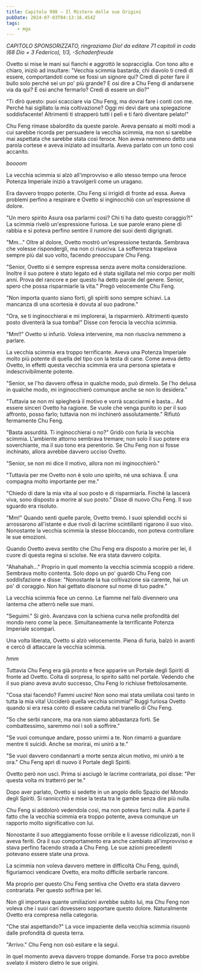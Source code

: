 ```yaml
---
title: Capitolo 998 – Il Mistero delle sue Origini
pubDate: 2024-07-03T04:13:16.454Z
tags:
    - mga
---
```



<em>CAPITOLO SPONSORIZZATO, ringraziamo Dio!
da editare
71 capitoli in coda (68 Dio + 3 Federico), 1/3,
-Schadenfreude</em>


Ovetto si mise le mani sui fianchi e aggrottò le sopracciglia. Con tono alto e chiaro, iniziò ad insultare: "Vecchia scimmia bastarda, chi diavolo ti credi di essere, comportandoti come se fossi un signore qui? Credi di poter fare il bullo solo perché sei un po' più grande? E osi dire a Chu Feng di andarsene via da qui? E osi anche fermarlo? Credi di essere un dio?"


"Ti dirò questo: puoi scacciare via Chu Feng, ma dovrai fare i conti con me. Perché hai sigillato la mia coltivazione? Oggi mi devi dare una spiegazione soddisfacente! Altrimenti ti strapperò tutti i peli e ti farò diventare pelato!"


Chu Feng rimase sbalordito da queste parole. Aveva pensato ai molti modi a cui sarebbe ricorda per persuadere la vecchia scimmia, ma non si sarebbe mai aspettata che sarebbe stata così feroce. Non aveva nemmeno detto una parola cortese e aveva iniziato ad insultarla. Aveva parlato con un tono così accanito.


*boooom*


La vecchia scimmia si alzò all'improvviso e allo stesso tempo una feroce Potenza Imperiale iniziò a travolgerli come un uragano.


Era davvero troppo potente. Chu Feng si irrigidì di fronte ad essa. Aveva problemi perfino a respirare e Ovetto si inginocchiò con un'espressione di dolore.


"Un mero spirito Asura osa parlarmi così? Chi ti ha dato questo coraggio?!" La scimmia rivelò un'espressione furiosa. Le sue parole erano piene di rabbia e si poteva perfino sentire il rumore dei suoi denti digrignati.


"Mm..." Oltre al dolore, Ovetto mostrò un'espressione testarda. Sembrava che volesse rispondergli, ma non ci riusciva. La sofferenza trapelava sempre più dal suo volto, facendo preoccupare Chu Feng.


"Senior, Ovetto si è sempre espressa senza avere molta considerazione. Inoltre il suo potere è stato legato ed è stata sigillata nel mio corpo per molti anni. Prova del rancore e per questo ha detto parole del genere. Senior, spero che possa risparmiarle la vita." Pregò velocemente Chu Feng.


"Non importa quanto siano forti, gli spiriti sono sempre schiavi. La mancanza di una scortesia è dovuta al suo padrone."


"Ora, se ti inginocchierai e mi implorerai, la risparmierò. Altrimenti questo posto diventerà la sua tomba!" Disse con ferocia la vecchia scimmia.


"Mm!!" Ovetto si infuriò. Voleva intervenire, ma non riusciva nemmeno a parlare.


La vecchia scimmia era troppo terrificante. Aveva una Potenza Imperiale molto più potente di quella del tipo con la testa di cane. Come aveva detto Ovetto, in effetti questa vecchia scimmia era una persona spietata e indescrivibilmente potente.


"Senior, se l'ho davvero offesa in qualche modo, può dirmelo. Se l'ho delusa in qualche modo, mi inginocchierò comunque anche se non lo desidera."


"Tuttavia se non mi spiegherà il motivo e vorrà scacciarmi e basta... Ad essere sinceri Ovetto ha ragione. Se vuole che venga punito io per il suo affronto, posso farlo; tuttavia non mi inchinerò assolutamente." Rifiutò fermamente Chu Feng.


"Basta assurdità. Ti inginocchierai o no?" Gridò con furia la vecchia scimmia. L'ambiente attorno sembrava tremare; non solo il suo potere era soverchiante, ma il suo tono era perentorio. Se Chu Feng non si fosse inchinato, allora avrebbe davvero ucciso Ovetto.


"Senior, se non mi dice il motivo, allora non mi inginocchierò."


"Tuttavia per me Ovetto non è solo uno spirito, né una schiava. È una compagna molto importante per me."


"Chiedo di dare la mia vita al suo posto e di risparmiarla. Finché la lascerà viva, sono disposto a morire al suo posto." Disse di nuovo Chu Feng. Il suo sguardo era risoluto.


"Mm!" Quando sentì quelle parole, Ovetto tremò. I suoi splendidi occhi si arrossarono all'istante e due rivoli di lacrime scintillanti rigarono il suo viso. Nonostante la vecchia scimmia la stesse bloccando, non poteva controllare le sue emozioni.


Quando Ovetto aveva sentito che Chu Feng era disposto a morire per lei, il cuore di questa regina si sciolse. Ne era stata davvero colpita.


"Ahahahah..." Proprio in quel momento la vecchia scimmia scoppiò a ridere. Sembrava molto contenta. Solo dopo un po' guardò Chu Feng con soddisfazione e disse: "Nonostante la tua coltivazione sia carente, hai un po' di coraggio. Non hai gettato disonore sul nome di tuo padre."


La vecchia scimmia fece un cenno. Le fiamme nel falò divennero una lanterna che atterrò nelle sue mani.


"Seguimi." Si girò. Avanzava con la schiena curva nelle profondità del mondo nero come la pece. Simultaneamente la terrificante Potenza Imperiale scomparì.


Una volta liberata, Ovetto si alzò velocemente. Piena di furia, balzò in avanti e cercò di attaccare la vecchia scimmia.


*hmm*


Tuttavia Chu Feng era già pronto e fece apparire un Portale degli Spiriti di fronte ad Ovetto. Colta di sorpresa, lo spirito saltò nel portale.
Vedendo che il suo piano aveva avuto successo, Chu Feng lo richiuse frettolosamente.


"Cosa stai facendo? Fammi uscire! Non sono mai stata umiliata così tanto in tutta la mia vita! Ucciderò quella vecchia scimmia!" Ruggì furiosa Ovetto quando si era resa conto di essere caduta nel tranello di Chu Feng.


"So che serbi rancore, ma ora non siamo abbastanza forti. Se combattessimo, saremmo noi i soli a soffrire."


"Se vuoi comunque andare, posso unirmi a te. Non rimarrò a guardare mentre ti suicidi. Anche se morirai, mi unirò a te."


"Se vuoi davvero condannarti a morte senza alcun motivo, mi unirò a te ora." Chu Feng aprì di nuovo il Portale degli Spiriti.


Ovetto però non uscì. Prima si asciugò le lacrime contrariata, poi disse: "Per questa volta mi tratterrò per te."


Dopo aver parlato, Ovetto si sedette in un angolo dello Spazio del Mondo degli Spiriti. Si rannicchiò e mise la testa tra le gambe senza dire più nulla.


Chu Feng si addolorò vedendola così, ma non poteva farci nulla. A parte il fatto che la vecchia scimmia era troppo potente, aveva comunque un rapporto molto significativo con lui.


Nonostante il suo atteggiamento fosse orribile e li avesse ridicolizzati, non li aveva feriti. Ora il suo comportamento era anche cambiato all'improvviso e stava perfino facendo strada a Chu Feng. Le sue azioni precedenti potevano essere state una prova.


La scimmia non voleva davvero mettere in difficoltà Chu Feng, quindi, figuriamoci vendicare Ovetto, era molto difficile serbarle rancore.


Ma proprio per questo Chu Feng sentiva che Ovetto era stata davvero contrariata. Per questo soffriva per lei.


Non gli importava quante umiliazioni avrebbe subito lui, ma Chu Feng non voleva che i suoi cari dovessero sopportare questo dolore. Naturalmente Ovetto era compresa nella categoria.


"Che stai aspettando?" La voce impaziente della vecchia scimmia risuonò dalle profondità di questa terra.


"Arrivo." Chu Feng non osò esitare e la seguì.


In quel momento aveva davvero troppe domande. Forse tra poco avrebbe svelato il mistero dietro le sue origini.
                                


                                



